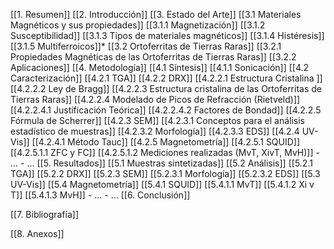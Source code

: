 [[1. Resumen]]
[[2. Introducción]]
[[3. Estado del Arte]]
    [[3.1 Materiales Magnéticos y sus propiedades]]
        [[3.1.1 Magnetización]]
        [[3.1.2 Susceptibilidad]]
        [[3.1.3 Tipos de materiales magnéticos]]
        [[3.1.4 Histéresis]]
        [[3.1.5 Multiferroicos]]*
    [[3.2 Ortoferritas de Tierras Raras]]
         [[3.2.1 Propiedades Magnéticas de las Ortoferritas de Tierras Raras]]
        [[3.2.2 Aplicaciones]]
[[4. Metodología]]
    [[4.1 Síntesis]]
        [[4.1.1 Sonicación]]
    [[4.2 Caracterización]]
        [[4.2.1 TGA]]
        [[4.2.2 DRX]]
            [[4.2.2.1 Estructura Cristalina ]]
            [[4.2.2.2 Ley de Bragg]]
            [[4.2.2.3 Estructura cristalina de las Ortoferritas de Tierras Raras]]
            [[4.2.2.4 Modelado de Picos de Refracción (Rietveld)]]
                [[4.2.2.4.1 Justificación Teórica]]
                [[4.2.2.4.2 Factores de Bondad]]
            [[4.2.2.5 Fórmula de Scherrer]]
        [[4.2.3 SEM]]
            [[4.2.3.1  Conceptos para el análisis estadístico de muestras]]
	        [[4.2.3.2 Morfología]]
            [[4.2.3.3 EDS]]
        [[4.2.4 UV-Vis]]
            [[4.2.4.1 Método Tauc]]
        [[4.2.5 Magnetometría]]
            [[4.2.5.1 SQUID]]
                [[4.2.5.1.1 ZFC y FC]]
                [[4.2.5.1.2 Mediciones realizadas (MvT, XivT, MvH)]]
            - ...
        - ...
[[5. Resultados]]
    [[5.1 Muestras sintetizadas]]
    [[5.2 Análisis]]
        [[5.2.1 TGA]]
        [[5.2.2 DRX]]
        [[5.2.3 SEM]]
    	    [[5.2.3.1 Morfología]]
            [[5.2.3.2 EDS]]
    [[5.3 UV-Vis]]
    [[5.4 Magnetometría]]
	    [[5.4.1 SQUID]]
		    [[5.4.1.1 MvT]]
		    [[5.4.1.2 Xi v T]]
		    [[5.4.1.3 MvH]]
	    	- ...
        - ...
[[6. Conclusión]]

[[7. Bibliografía]]

[[8. Anexos]]